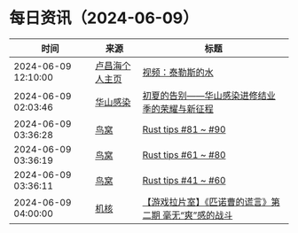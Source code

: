 ﻿# 每日资讯（2024-06-09）

|时间|来源|标题|
|---|---|---|
|2024-06-09 12:10:00|[卢昌海个人主页](https://www.changhai.org//feed.xml)|[视频：泰勒斯的水](https://www.youtube.com/watch?v=wxaULnttT-s)|
|2024-06-09 02:03:46|[华山感染](https://feedpress.me/wx-hsinfect)|[初夏的告别——华山感染进修结业季的荣耀与新征程](http://mp.weixin.qq.com/s?__biz=Mzk0ODIzMjMxNQ%3D%3D&mid=2247503234&idx=1&sn=5830a280b7d726c5d71d0ba7614c09a7)|
|2024-06-09 03:36:28|[鸟窝](https://colobu.com/atom.xml)|[Rust tips #81 ~ #90](https://colobu.com/2024/06/09/rust-tips-81-90/)|
|2024-06-09 03:36:19|[鸟窝](https://colobu.com/atom.xml)|[Rust tips #61 ~ #80](https://colobu.com/2024/06/09/rust-tips-61-80/)|
|2024-06-09 03:36:11|[鸟窝](https://colobu.com/atom.xml)|[Rust tips #41 ~ #60](https://colobu.com/2024/06/09/rust-tips-41-60/)|
|2024-06-09 04:00:00|[机核](https://www.gcores.com/rss)|[【游戏拉片室】《匹诺曹的谎言》第二期 毫无“爽”感的战斗](https://www.gcores.com/videos/182973)|
